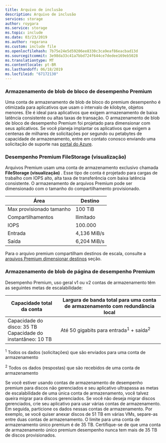 ```yaml
---
title: Arquivo de inclusão
description: Arquivo de inclusão
services: storage
author: roygara
ms.service: storage
ms.topic: include
ms.date: 03/23/2019
ms.author: rogarana
ms.custom: include file
ms.openlocfilehash: 7b75e24e5d59206ee8330c3ca9eaf86eacbad13d
ms.sourcegitcommit: 3e98da33c41a7bbd724f644ce7dedee169eb5028
ms.translationtype: MT
ms.contentlocale: pt-BR
ms.lasthandoff: 06/18/2019
ms.locfileid: "67172130"
---
```

### <a name="premium-performance-block-blob-storage"></a>Armazenamento de blob de bloco de desempenho Premium

Uma conta de armazenamento de blob de bloco do premium desempenho é otimizada para aplicativos que usam o intervalo de kilobyte, objetos menores. Ele é ideal para aplicativos que exigem armazenamento de baixa latência consistente ou altas taxas de transação. O armazenamento de blob de bloco de desempenho Premium foi projetado para dimensionar com seus aplicativos. Se você planeja implantar os aplicativos que exigem a centenas de milhares de solicitações por segundo ou petabytes de capacidade de armazenamento, entre em contato conosco enviando uma solicitação de suporte nas [portal do Azure](https://portal.azure.com/?#blade/Microsoft_Azure_Support/HelpAndSupportBlade).

### <a name="premium-performance-filestorage-preview"></a>Desempenho Premium FileStorage (visualização)

Arquivos Premium usam uma conta de armazenamento exclusivo chamada **FileStorage (visualização)** . Esse tipo de conta é projetado para cargas de trabalho com IOPS alto, alta taxa de transferência com baixa latência consistente. O armazenamento de arquivos Premium pode ser dimensionado com o tamanho do compartilhamento provisionado.

|Área  |Destino  |
|---------|---------|
|Max provisionado tamanho     |100 TiB     |
|Compartilhamentos   |Ilimitado  |
|IOPS     |100.000    |
|Entrada|4,136 MiB/s     |
|Saída|6,204 MiB/s |

 Para o arquivo premium compartilham destinos de escala, consulte a [arquivos Premium dimensionar destinos](../articles/storage/common/storage-scalability-targets.md#premium-files-scale-targets) seção.

### <a name="premium-performance-page-blob-storage"></a>Armazenamento de blob de página de desempenho Premium

Desempenho Premium, uso geral v1 ou v2 contas de armazenamento têm as seguintes metas de escalabilidade:

| Capacidade total da conta                            | Largura de banda total para uma conta de armazenamento com redundância local                     |
| ------------------------------------------------- | --------------------------------------------------------------------------- |
| Capacidade do disco: 35 TB <br>Capacidade do instantâneo: 10 TB | Até 50 gigabits para entrada<sup>1</sup> + saída<sup>2</sup> |

<sup>1</sup> Todos os dados (solicitações) que são enviados para uma conta de armazenamento

<sup>2</sup> Todos os dados (respostas) que são recebidos de uma conta de armazenamento

Se você estiver usando contas de armazenamento de desempenho premium para discos não gerenciados e seu aplicativo ultrapassa as metas de escalabilidade de uma única conta de armazenamento, você talvez queira migrar para discos gerenciados. Se você não deseja migrar discos gerenciados, crie seu aplicativo para usar várias contas de armazenamento. Em seguida, particione os dados nessas contas de armazenamento. Por exemplo, se você quiser anexar discos de 51 TB em várias VMs, separe-as entre duas contas de armazenamento. O limite para uma conta de armazenamento único premium é de 35 TB. Certifique-se de que uma conta de armazenamento único premium desempenho nunca tem mais de 35 TB de discos provisionados.